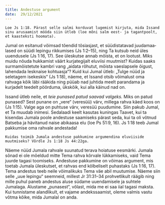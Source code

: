 ```yaml
---
title: Andestuse argument 
date:  29/12/2021  
---
```


`Loe Js 1:18. Pärast selle salmi korduvat lugemist kirjuta, mida Issand sinu arusaamist mööda siin ütleb (loe mõni salm eest- ja tagantpoolt, et kaasteksti hoomata).`

Jumal on esitanud võimsad tõendid tõsiasjast, et süüdistatavad juudamaa­lased on süüdi lepingu rikkumises (Js 1:2–15), ning Ta kutsub neid üles uuendusele (Js 1:16, 17). See üleskutse annab mõista, et on lootust. Miks muidu nõuda hukkamist väärt kurjategijalt eluviisi muutmist? Kuidas saaks surmamõistetute kambri vang „aidata rõhutut, mõista vaeslapsele õigust, lahendada lesknaise kohtuasja“? Kuid kui Jumal ütleb: „Tulge nüüd ja seletagem isekeskis“ (Js 1:18), näeme, et Issand otsib võimalust oma rahvaga kõik läbi rääkida ning püüab nad juhtida meelt parandama ja kurjadelt teedelt pöörduma, ükskõik, kui alla käinud nad on.

Issand ütleb neile, et _teie punased patud saavad valgeks._ Miks on patud punased? Sest punane on „vere“ (veresüü) värv, millega rahva käed koos on (Js 1:15). Valge aga on puhtuse värv, veresüü puudumine. Siin pakub Jumal, et Ta muudab inimesi. Sedalaadi keelt kasutas kuningas Taavet, kui ta kisendas Jumala poole andestuse saamiseks pärast seda, kui ta oli võtnud Batseba ja hävitanud naise abikaasa elu (loe Ps 51:9, 16). Js 1:18 teeb Jumal pakkumise oma rahvale andestada!

`Kuidas toimib Jumala andestuse pakkumine argumendina eluviiside muutmiseks? Võrdle Js 1:18 Js 44:22ga.`

Näeme nüüd Jumala rahvale suunatud terava hoiatuse eesmärki. Jumala sõnad ei ole mõeldud mitte Tema rahva kõrvale lükkamiseks, vaid Tema juurde tagasi toomiseks. Andestuse pakkumine on võimas argument, mis toetab Jumala üleskutset, et rahvas end kõlbeliselt puhastaks (Js 1:16, 17). Tema andestus teeb neile võimalikuks Tema väe abil muutumise. Näeme siin selle „uue lepingu“ seemneid, millest Jr 31:31–34 prohvetlikult räägib ning mille puhul paneb andestus aluse südame uuendamisele ja suhtele Jumalaga. Alustame „punasest“, võlast, mida me ei saa iial tagasi maksta. Kui tunnistame alandlikult, et vajame andekssaamist, oleme valmis vastu võtma kõike, mida Jumalal on anda.